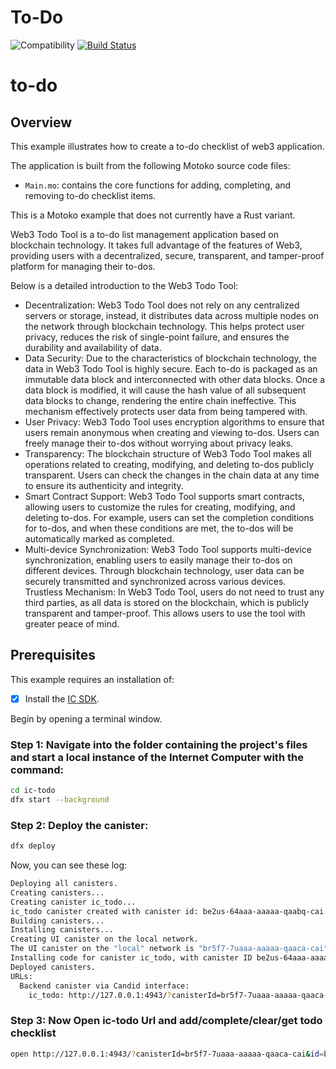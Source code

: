# To-Do

![Compatibility](https://img.shields.io/badge/compatibility-0.6.25-blue)
[![Build Status](https://github.com/lispking/ic-todo/workflows/ic-todo/badge.svg)](https://github.com/lispking/ic-todo/actions?query=workflow%3Aic-todo)

# to-do

## Overview
This example illustrates how to create a to-do checklist of web3 application. 

The application is built from the following Motoko source code files:

- `Main.mo`: contains the core functions for adding, completing, and removing to-do checklist items.

This is a Motoko example that does not currently have a Rust variant. 

Web3 Todo Tool is a to-do list management application based on blockchain technology. It takes full advantage of the features of Web3, providing users with a decentralized, secure, transparent, and tamper-proof platform for managing their to-dos. 

Below is a detailed introduction to the Web3 Todo Tool:

* Decentralization: Web3 Todo Tool does not rely on any centralized servers or storage, instead, it distributes data across multiple nodes on the network through blockchain technology. This helps protect user privacy, reduces the risk of single-point failure, and ensures the durability and availability of data.
* Data Security: Due to the characteristics of blockchain technology, the data in Web3 Todo Tool is highly secure. Each to-do is packaged as an immutable data block and interconnected with other data blocks. Once a data block is modified, it will cause the hash value of all subsequent data blocks to change, rendering the entire chain ineffective. This mechanism effectively protects user data from being tampered with.
* User Privacy: Web3 Todo Tool uses encryption algorithms to ensure that users remain anonymous when creating and viewing to-dos. Users can freely manage their to-dos without worrying about privacy leaks.
* Transparency: The blockchain structure of Web3 Todo Tool makes all operations related to creating, modifying, and deleting to-dos publicly transparent. Users can check the changes in the chain data at any time to ensure its authenticity and integrity.
* Smart Contract Support: Web3 Todo Tool supports smart contracts, allowing users to customize the rules for creating, modifying, and deleting to-dos. For example, users can set the completion conditions for to-dos, and when these conditions are met, the to-dos will be automatically marked as completed.
* Multi-device Synchronization: Web3 Todo Tool supports multi-device synchronization, enabling users to easily manage their to-dos on different devices. Through blockchain technology, user data can be securely transmitted and synchronized across various devices.
Trustless Mechanism: In Web3 Todo Tool, users do not need to trust any third parties, as all data is stored on the blockchain, which is publicly transparent and tamper-proof. This allows users to use the tool with greater peace of mind.

## Prerequisites
This example requires an installation of:

- [x] Install the [IC SDK](https://internetcomputer.org/docs/current/developer-docs/setup/install/index.mdx).

Begin by opening a terminal window.

### Step 1: Navigate into the folder containing the project's files and start a local instance of the Internet Computer with the command:

``` bash
cd ic-todo
dfx start --background
```

### Step 2: Deploy the canister:

``` bash
dfx deploy
```

Now, you can see these log:

```bash
Deploying all canisters.
Creating canisters...
Creating canister ic_todo...
ic_todo canister created with canister id: be2us-64aaa-aaaaa-qaabq-cai
Building canisters...
Installing canisters...
Creating UI canister on the local network.
The UI canister on the "local" network is "br5f7-7uaaa-aaaaa-qaaca-cai"
Installing code for canister ic_todo, with canister ID be2us-64aaa-aaaaa-qaabq-cai
Deployed canisters.
URLs:
  Backend canister via Candid interface:
    ic_todo: http://127.0.0.1:4943/?canisterId=br5f7-7uaaa-aaaaa-qaaca-cai&id=be2us-64aaa-aaaaa-qaabq-cai
```


### Step 3: Now Open ic-todo Url and add/complete/clear/get todo checklist

```bash
open http://127.0.0.1:4943/?canisterId=br5f7-7uaaa-aaaaa-qaaca-cai&id=be2us-64aaa-aaaaa-qaabq-cai
```
